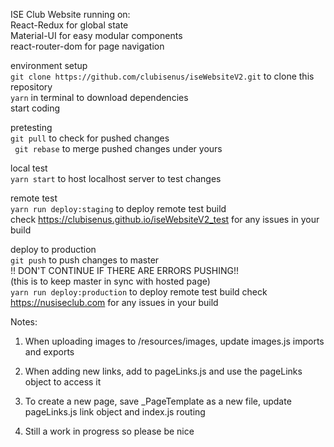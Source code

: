 ISE Club Website running on:    
React-Redux for global state    
Material-UI for easy modular components   
react-router-dom for page navigation    

environment setup   
```git clone https://github.com/clubisenus/iseWebsiteV2.git``` to clone this repository   
```yarn``` in terminal to download dependencies     
start coding  

pretesting    
```git pull``` to check for pushed changes  
``` git rebase``` to merge pushed changes under yours  

local test   
```yarn start``` to host localhost server to test changes   

remote test   
```yarn run deploy:staging``` to deploy remote test build   
check https://clubisenus.github.io/iseWebsiteV2_test for any issues in your build  

deploy to production    
```git push``` to push changes to master  
!! DON'T CONTINUE IF THERE ARE ERRORS PUSHING!!   
(this is to keep master in sync with hosted page)    
```yarn run deploy:production``` to deploy remote test build 
check https://nusiseclub.com for any issues in your build   

Notes:  
1) When uploading images to /resources/images, update images.js imports and exports

1) When adding new links, add to pageLinks.js and use the pageLinks object to access it

1) To create a new page, save _PageTemplate as a new file, update pageLinks.js link object and index.js routing

1) Still a work in progress so please be nice
